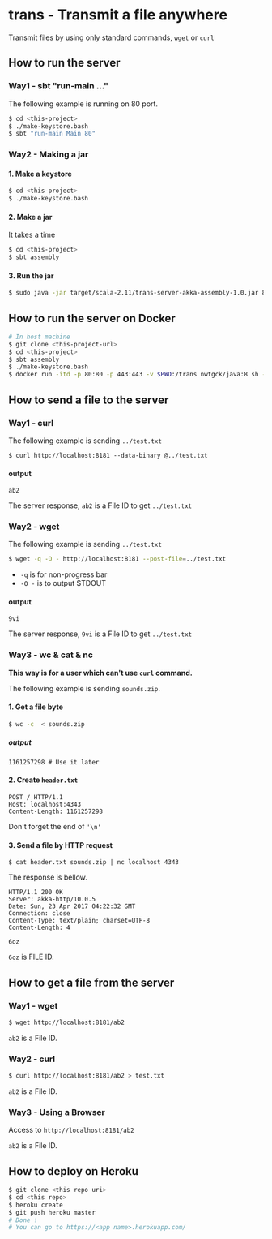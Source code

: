 # trans - Transmit a file anywhere

Transmit files by using only standard commands, `wget` or `curl`


## How to run the server

### Way1 - sbt "run-main ..."

The following example is running on 80 port.
```sh
$ cd <this-project>
$ ./make-keystore.bash
$ sbt "run-main Main 80"
```

### Way2 - Making a jar

#### 1. Make a keystore

```sh
$ cd <this-project>
$ ./make-keystore.bash
```


#### 2. Make a jar

It takes a time
```sh
$ cd <this-project>
$ sbt assembly
```

#### 3. Run the jar

```sh
$ sudo java -jar target/scala-2.11/trans-server-akka-assembly-1.0.jar 80 443
```

## How to run the server on Docker

```sh
# In host machine
$ git clone <this-project-url>
$ cd <this-project>
$ sbt assembly
$ ./make-keystore.bash
$ docker run -itd -p 80:80 -p 443:443 -v $PWD:/trans nwtgck/java:8 sh -c 'cd /trans && java -jar target/scala-2.11/trans-server-akka-assembly-1.0.jar 80 443'
```

## How to send a file to the server

### Way1 - curl

The following example is sending `../test.txt`

```
$ curl http://localhost:8181 --data-binary @../test.txt
```

#### output
```
ab2
```

The server response, `ab2` is a File ID to get `../test.txt`


### Way2 - wget

The following example is sending `../test.txt`

```sh
$ wget -q -O - http://localhost:8181 --post-file=../test.txt
```

* `-q` is for non-progress bar
* `-O -` is to output STDOUT  

#### output
```
9vi
```

The server response, `9vi` is a File ID to get `../test.txt`


### Way3 - wc & cat & nc

**This way is for a user which can't use `curl` command.**

The following example is sending `sounds.zip`.

#### 1. Get a file byte

```sh
$ wc -c  < sounds.zip
```


##### output
```
1161257298 # Use it later
```

#### 2. Create `header.txt`

```
POST / HTTP/1.1
Host: localhost:4343
Content-Length: 1161257298

```

Don't forget the end of `'\n'`

 #### 3. Send a file by HTTP request


```
$ cat header.txt sounds.zip | nc localhost 4343
```


 The response is bellow.
```
HTTP/1.1 200 OK
Server: akka-http/10.0.5
Date: Sun, 23 Apr 2017 04:22:32 GMT
Connection: close
Content-Type: text/plain; charset=UTF-8
Content-Length: 4

6oz
```

`6oz` is FILE ID.


## How to get a file from the server

### Way1 - wget

```sh
$ wget http://localhost:8181/ab2
```

`ab2` is a File ID.

### Way2 - curl


```sh
$ curl http://localhost:8181/ab2 > test.txt
```

`ab2` is a File ID.


### Way3 - Using a Browser

Access to `http://localhost:8181/ab2`

`ab2` is a File ID.


## How to deploy on Heroku

```sh
$ git clone <this repo uri>
$ cd <this repo>
$ heroku create
$ git push heroku master
# Done !
# You can go to https://<app name>.herokuapp.com/
```

